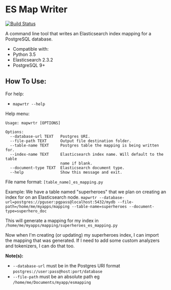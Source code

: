 # ES Map Writer

[![Build Status](https://travis-ci.org/Tuss4/es-map-writer.svg?branch=master)](https://travis-ci.org/Tuss4/es-map-writer)

A command line tool that writes an Elasticsearch index mapping for a PostgreSQL database.

+ Compatible with:
 + Python 3.5
 + Elasticsearch 2.3.2
 + PostgreSQL 9+

## How To Use:

 For help:  
 + `mapwrtr --help`

 Help menu:
 ```
 Usage: mapwrtr [OPTIONS]

 Options:
   --database-url TEXT   Postgres URI.
   --file-path TEXT      Output file destination folder.
   --table-name TEXT     Postgres table the mapping is being written for.
   --index-name TEXT     Elasticsearch index name. Will default to the table
                         name if blank.
   --document-type TEXT  Elasticsearch document type.
   --help                Show this message and exit.
 ```

File name format: `[table_name]_es_mapping.py`

Example:
We have a table named "superheroes" that we plan on creating an index for on an Elasticsearch node.
`mapwrtr --database-url=postgres://pguser:pgpass@localhost:5432/mydb --file-path=/home/me/myapps/mapping --table-name=superheroes --document-type=superhero_doc`

This will generate a mapping for my index in `/home/me/myapps/mapping/superheroes_es_mapping.py`

Now when I'm creating (or updating) my superheroes index, I can import the mapping that was generated. If I need to add some custom analyzers and tokenizers, I can do that too.


**Note(s):**
+ `--database-url` must be in the Postgres URI format `postgres://user:pass@host:port/database`
+ `--file-path` must be an absolute path eg `/home/me/Documents/myapp/esmapping`
